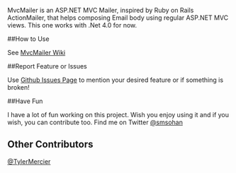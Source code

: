 MvcMailer is an ASP.NET MVC Mailer, inspired by Ruby on Rails ActionMailer, that helps composing Email
body using regular ASP.NET MVC views. This one works with .Net 4.0 for now.


##How to Use

See [MvcMailer Wiki](https://github.com/smsohan/MvcMailer/wiki/MvcMailer-Step-by-Step-Guide)

##Report Feature or Issues

Use [Github Issues Page](https://github.com/smsohan/mvcmailer/issues) to mention your desired feature or if something is broken!

##Have Fun

I have a lot of fun working on this project. Wish you enjoy using it and if you wish, you can contribute too. Find me on Twitter [@smsohan](http://twitter.com/smsohan)

## Other Contributors
[@TylerMercier](https://github.com/tylermercier)